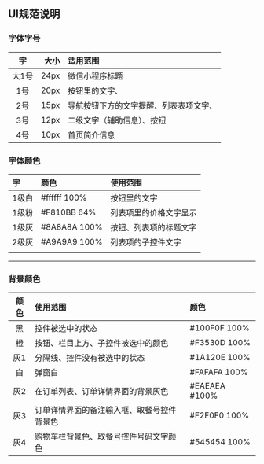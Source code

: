 ## UI规范说明

### 字体字号
|  字   |   大小 | 适用范围                |
| :--: | ---: | :------------------ |
| 大1号  | 24px | 微信小程序标题             |
|  1号  | 20px | 按钮里的文字、             |
|  2号  | 15px | 导航按钮下方的文字提醒、列表表项文字、 |
|  3号  | 12px | 二级文字（辅助信息）、按钮       |
|  4号  | 10px | 首页简介信息              |

### 字体颜色 
| 字    | 颜色           | 使用范围        |
| :--- | :----------- | :---------- |
| 1级白  | #ffffff 100% | 按钮里的文字      |
| 1级粉  | #F810BB 64%  | 列表项里的价格文字显示 |
| 1级灰  | #8A8A8A 100% | 按钮、列表项的标题文字 |
| 2级灰  | #A9A9A9 100% | 列表项的子控件文字   |
|      |              |             |

***

### 背景颜色

|  颜色  | 使用范围                  | 颜色            |
| :--: | :-------------------- | :------------ |
|  黑   | 控件被选中的状态              | #100F0F 100%  |
|  橙   | 按钮、栏目上方、子控件被选中的颜色     | #F3530D 100%  |
|  灰1  | 分隔线、控件没有被选中的状态        | #1A120E 100%  |
|  白   | 弹窗白                   | #FAFAFA 100%  |
|  灰2  | 在订单列表、订单详情界面的背景灰色     | #EAEAEA #100% |
|  灰3  | 订单详情界面的备注输入框、取餐号控件背景色 | #F2F0F0 100%  |
|  灰4  | 购物车栏背景色、取餐号控件号码文字颜色   | #545454 100%  |
